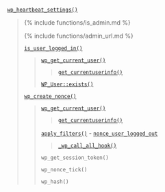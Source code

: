 <p><code><a href="https://developer.wordpress.org/reference/functions/wp_heartbeat_settings/">wp_heartbeat_settings()</a></code></p>

<blockquote>

{% include functions/is_admin.md %}

{% include functions/admin_url.md %}

 [`is_user_logged_in()`](https://developer.wordpress.org/reference/functions/is_user_logged_in/)
 
> [`wp_get_current_user()`](https://developer.wordpress.org/reference/functions/wp_get_current_user/)
> 
>> [`get_currentuserinfo()`](https://developer.wordpress.org/reference/functions/get_currentuserinfo/)
> 
> [`WP_User::exists()`](https://developer.wordpress.org/reference/classes/wp_user/exists/)
 
 [`wp_create_nonce()`](https://developer.wordpress.org/reference/functions/wp_create_nonce/)
 
> [`wp_get_current_user()`](https://developer.wordpress.org/reference/functions/wp_get_current_user/)
> 
>> [`get_currentuserinfo()`](https://developer.wordpress.org/reference/functions/get_currentuserinfo/)
> 
> [`apply_filters()`](https://developer.wordpress.org/reference/functions/apply_filters/) - [`nonce_user_logged_out`](https://developer.wordpress.org/reference/hooks/nonce_user_logged_out/)
> 
>> [`_wp_call_all_hook()`](https://developer.wordpress.org/reference/functions/_wp_call_all_hook/)
> 
> `wp_get_session_token()`
> 
> `wp_nonce_tick()`
> 
> `wp_hash()`

</blockquote>
